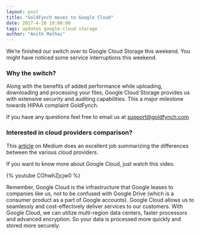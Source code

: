 ```yaml
---
layout: post
title: "GoldFynch moves to Google Cloud"
date: 2017-4-10 10:00:00
tags: updates google-cloud storage
author: "Anith Mathai"
---
```



We’re finished our switch over to Google Cloud Storage this weekend. You might have noticed some service interruptions this weekend.

### Why the switch?
Along with the benefits of added performance while uploading, downloading and processing your files, Google Cloud Storage provides us with extensive security and auditing capabilities. This a major milestone towards HIPAA complaint GoldFynch.

If you have any questions feel free to email us at <a href="mailto:support@goldfynch.com" target="_top">support@goldfynch.com</a>

### Interested in cloud providers comparison?
This <a href="https://medium.com/google-cloud/i-think-google-cloud-is-the-best-best-tech-best-pricing-best-support-best-roadmap-and-best-4b4e17856505">article</a> on Medium does an excellent job summarizing the differences between the various cloud providers.

If you want to know more about Google Cloud, just watch this video.


{% youtube COhwhZjcjw0 %}


Remember, Google Cloud is the infrastructure that Google leases to companies like us, not to be confused with Google Drive (which is a consumer product as a part of Google accounts). Google Cloud allows us to seamlessly and cost-effectively deliver services to our customers. With Google Cloud, we can utilize multi-region data centers, faster processors and advanced encryption. So your data is processed more quickly and stored more securely.


